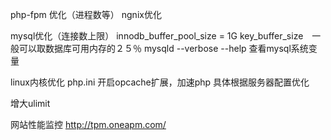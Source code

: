 php-fpm 优化（进程数等）
ngnix优化

mysql优化（连接数上限）
innodb_buffer_pool_size = 1G
key_buffer_size　一般可以取数据库可用内存的２５％
mysqld --verbose --help 查看mysql系统变量

linux内核优化
php.ini 开启opcache扩展，加速php
具体根据服务器配置优化

增大ulimit


网站性能监控
http://tpm.oneapm.com/

